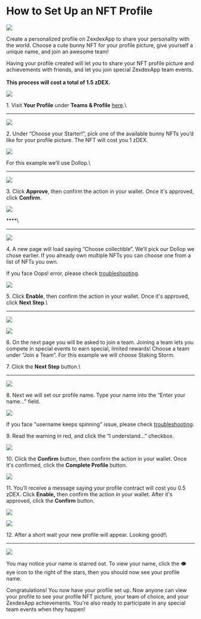 # How to Set Up an NFT Profile

![](../../.gitbook/images/how-to-nft-profiles-header.png)

Create a personalized profile on ZexdexApp to share your personality with the world. Choose a cute bunny NFT for your profile picture, give yourself a unique name, and join an awesome team!

Having your profile created will let you to share your NFT profile picture and achievements with friends, and let you join special ZexdexApp team events.\
\
**This process will cost a total of 1.5 zDEX.**

![](<../../.gitbook/images/image (160).png>)

1\. Visit **Your Profile** under **Teams & Profile** [here](https://zexdex.app/profile).\

---

![](<../../.gitbook/images/image (159).png>)

2\. Under “Choose your Starter!”, pick one of the available bunny NFTs you’d like for your profile picture. The NFT will cost you 1 zDEX.

![](<../../.gitbook/images/image (162).png>)

For this example we’ll use Dollop.\

---

![](<../../.gitbook/images/image (163).png>)

3\. Click **Approve**, then confirm the action in your wallet. Once it's approved, click **Confirm**.

![](<../../.gitbook/images/image (165).png>)

\*\*\*\*\

---

![](<../../.gitbook/images/image (166) (1) (1) (1) (1) (1) (1) (1) (1) (1) (1).png>)

4\. A new page will load saying “Choose collectible”. We’ll pick our Dollop we chose earlier. If you already own multiple NFTs you can choose one from a list of NFTs you own.

If you face Oops! error, please check [troubleshooting](https://docs.zexdex.app/help/troubleshooting#oops-we-couldnt-find-any-panzDEX-collectibles-in-your-wallet).

![](<../../.gitbook/images/image (169).png>)

5\. Click **Enable**, then confirm the action in your wallet. Once it's approved, click **Next Step**.\

---

![](<../../.gitbook/images/image (170).png>)

![](<../../.gitbook/images/image (171).png>)

6\. On the next page you will be asked to join a team. Joining a team lets you compete in special events to earn special, limited rewards! Choose a team under “Join a Team”. For this example we will choose Staking Storm.

7\. Click the **Next Step** button.\

---

![](<../../.gitbook/images/image (173).png>)

8\. Next we will set our profile name. Type your name into the “Enter your name…” field.

![](<../../.gitbook/images/image (174).png>)

If you face "username keeps spinning" issue, please check [troubleshooting](https://docs.zexdex.app/help/troubleshooting#checking-username-keeps-spinning).

9\. Read the warning in red, and click the “I understand…” checkbox.

![](<../../.gitbook/images/image (175).png>)

10\. Click the **Confirm** button, then confirm the action in your wallet. Once it's confirmed, click the **Complete Profile** button.

![](<../../.gitbook/images/image (176).png>)

11\. You’ll receive a message saying your profile contract will cost you 0.5 zDEX. Click **Enable,** then confirm the action in your wallet. After it's approved, click the **Confirm** button.

![](<../../.gitbook/images/image (178).png>)

![](<../../.gitbook/images/image (179).png>)

12\. After a short wait your new profile will appear. Looking good!\

---

![](<../../.gitbook/images/image (180).png>)

You may notice your name is starred out. To view your name, click the **👁** eye icon to the right of the stars, then you should now see your profile name.

Congratulations! You now have your profile set up. Now anyone can view your profile to see your profile NFT picture, your team of choice, and your ZexdexApp achievements. You're also ready to participate in any special team events when they happen!
